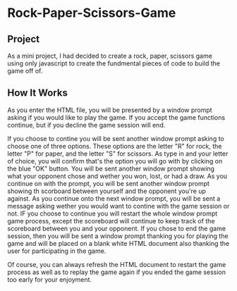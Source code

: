 # Rock-Paper-Scissors-Game

## Project
As a mini project, I had decided to create a rock, paper, scissors game using only javascript to create the fundmental pieces of code to build the game off of.

## How It Works
As you enter the HTML file, you will be presented by a window prompt asking if you would like to play the game. If you accept the game functions continue, but if you decline the game session will end.

If you choose to contine you will be sent another window prompt asking to choose one of three options. These options are the letter "R" for rock, the letter "P" for paper, and the letter "S" for scissors. As type in and your letter of choice, you will confirm that's the option you will go with by clicking on the blue "OK" button. You will be sent another window prompt showing what your opponent chose and wether you won, lost, or had a draw. As you continue on with the prompt, you will be sent another window prompt showing th scorboard between yourself and the opponent you're up against. As you continue onto the next window prompt, you will be sent a message asking wether you would want to contine with the game session or not. IF you choose to continue you will restart the whole window prompt game process, except the scoreboard will continue to keep track of the scoreboard between you and your opponent. If you chose to end the game session, then you will be sent a window prompt thanking you for playing the game and will be placed on a blank white HTML document also thanking the user for participating in the game.

Of course, you can always refresh the HTML document to restart the game process as well as to replay the game again if you ended the game session too early for your enjoyment.